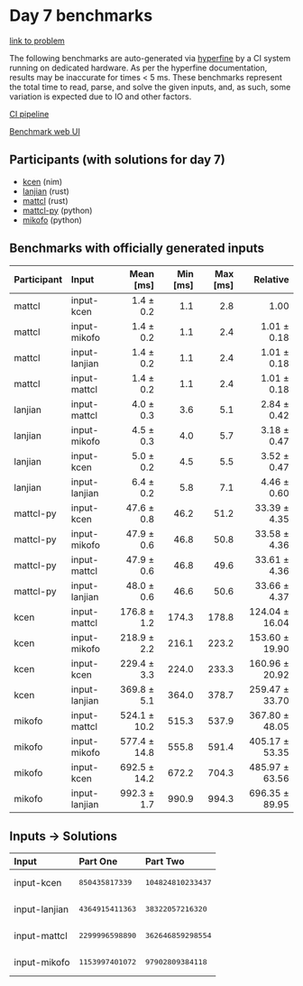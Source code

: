 # Day 7 benchmarks

[link to problem](https://adventofcode.com/2024/day/7)

The following benchmarks are auto-generated via
[hyperfine](https://github.com/sharkdp/hyperfine) by a CI system running on
dedicated hardware. As per the hyperfine documentation, results may be
inaccurate for times < 5 ms. These benchmarks represent the total time to read,
parse, and solve the given inputs, and, as such, some variation is expected due
to IO and other factors.

[CI pipeline](http://ci.papercode.net:8080/teams/main/pipelines/aoc2024)

[Benchmark web UI](https://aoc.ancalagon.black)


## Participants (with solutions for day 7)

- [kcen](https://github.com/kcen/aoc2024) (nim)
- [lanjian](https://github.com/lanjian/aoc-2024) (rust)
- [mattcl](https://github.com/mattcl/aoc2024) (rust)
- [mattcl-py](https://github.com/mattcl/aoc2024-py) (python)
- [mikofo](https://github.com/mikofo/aoc2024) (python)


## Benchmarks with officially generated inputs

| Participant | Input | Mean [ms] | Min [ms] | Max [ms] | Relative |
|:---|:---|---:|---:|---:|---:|
| mattcl | input-kcen | 1.4 ± 0.2 | 1.1 | 2.8 | 1.00 |
| mattcl | input-mikofo | 1.4 ± 0.2 | 1.1 | 2.4 | 1.01 ± 0.18 |
| mattcl | input-lanjian | 1.4 ± 0.2 | 1.1 | 2.4 | 1.01 ± 0.18 |
| mattcl | input-mattcl | 1.4 ± 0.2 | 1.1 | 2.4 | 1.01 ± 0.18 |
| lanjian | input-mattcl | 4.0 ± 0.3 | 3.6 | 5.1 | 2.84 ± 0.42 |
| lanjian | input-mikofo | 4.5 ± 0.3 | 4.0 | 5.7 | 3.18 ± 0.47 |
| lanjian | input-kcen | 5.0 ± 0.2 | 4.5 | 5.5 | 3.52 ± 0.47 |
| lanjian | input-lanjian | 6.4 ± 0.2 | 5.8 | 7.1 | 4.46 ± 0.60 |
| mattcl-py | input-kcen | 47.6 ± 0.8 | 46.2 | 51.2 | 33.39 ± 4.35 |
| mattcl-py | input-mikofo | 47.9 ± 0.6 | 46.8 | 50.8 | 33.58 ± 4.36 |
| mattcl-py | input-mattcl | 47.9 ± 0.6 | 46.8 | 49.6 | 33.61 ± 4.36 |
| mattcl-py | input-lanjian | 48.0 ± 0.6 | 46.6 | 50.6 | 33.66 ± 4.37 |
| kcen | input-mattcl | 176.8 ± 1.2 | 174.3 | 178.8 | 124.04 ± 16.04 |
| kcen | input-mikofo | 218.9 ± 2.2 | 216.1 | 223.2 | 153.60 ± 19.90 |
| kcen | input-kcen | 229.4 ± 3.3 | 224.0 | 233.3 | 160.96 ± 20.92 |
| kcen | input-lanjian | 369.8 ± 5.1 | 364.0 | 378.7 | 259.47 ± 33.70 |
| mikofo | input-mattcl | 524.1 ± 10.2 | 515.3 | 537.9 | 367.80 ± 48.05 |
| mikofo | input-mikofo | 577.4 ± 14.8 | 555.8 | 591.4 | 405.17 ± 53.35 |
| mikofo | input-kcen | 692.5 ± 14.2 | 672.2 | 704.3 | 485.97 ± 63.56 |
| mikofo | input-lanjian | 992.3 ± 1.7 | 990.9 | 994.3 | 696.35 ± 89.95 |


## Inputs -> Solutions

| Input | Part One | Part Two |
|:---|:---|:---|
|input-kcen|<pre>850435817339</pre>|<pre>104824810233437</pre>|
|input-lanjian|<pre>4364915411363</pre>|<pre>38322057216320</pre>|
|input-mattcl|<pre>2299996598890</pre>|<pre>362646859298554</pre>|
|input-mikofo|<pre>1153997401072</pre>|<pre>97902809384118</pre>|